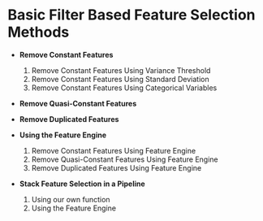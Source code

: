 # Basic Filter Based Feature Selection Methods

* **Remove Constant Features**
  1. Remove Constant Features Using Variance Threshold
  2. Remove Constant Features Using Standard Deviation
  3. Remove Constant Features Using Categorical Variables
* **Remove Quasi-Constant Features**
* **Remove Duplicated Features**
* **Using the Feature Engine**
  1. Remove Constant Features Using Feature Engine
  2. Remove Quasi-Constant Features Using Feature Engine
  3. Remove Duplicated Features Using Feature Engine

* **Stack Feature Selection in a Pipeline**
  1. Using our own function
  2. Using the Feature Engine
